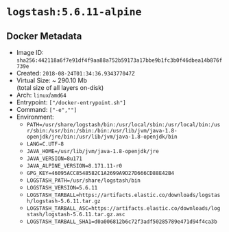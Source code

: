 # `logstash:5.6.11-alpine`

## Docker Metadata

- Image ID: `sha256:442118a6f7e91df4f9aa88a752b59173a17bbe9b1fc3b0f46dbea14b876f739e`
- Created: `2018-08-24T01:34:36.934377047Z`
- Virtual Size: ~ 290.10 Mb  
  (total size of all layers on-disk)
- Arch: `linux`/`amd64`
- Entrypoint: `["/docker-entrypoint.sh"]`
- Command: `["-e",""]`
- Environment:
  - `PATH=/usr/share/logstash/bin:/usr/local/sbin:/usr/local/bin:/usr/sbin:/usr/bin:/sbin:/bin:/usr/lib/jvm/java-1.8-openjdk/jre/bin:/usr/lib/jvm/java-1.8-openjdk/bin`
  - `LANG=C.UTF-8`
  - `JAVA_HOME=/usr/lib/jvm/java-1.8-openjdk/jre`
  - `JAVA_VERSION=8u171`
  - `JAVA_ALPINE_VERSION=8.171.11-r0`
  - `GPG_KEY=46095ACC8548582C1A2699A9D27D666CD88E42B4`
  - `LOGSTASH_PATH=/usr/share/logstash/bin`
  - `LOGSTASH_VERSION=5.6.11`
  - `LOGSTASH_TARBALL=https://artifacts.elastic.co/downloads/logstash/logstash-5.6.11.tar.gz`
  - `LOGSTASH_TARBALL_ASC=https://artifacts.elastic.co/downloads/logstash/logstash-5.6.11.tar.gz.asc`
  - `LOGSTASH_TARBALL_SHA1=d0a006812b6c72f3adf50285789e471d94f4ca3b`
